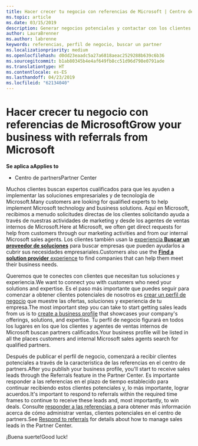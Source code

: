 ```yaml
---
title: Hacer crecer tu negocio con referencias de Microsoft | Centro de partners
ms.topic: article
ms.date: 03/15/2019
description: Generar negocios potenciales y contactar con los clientes que necesitan ayuda para la implementación de soluciones y productos de Microsoft.
author: LauraBrenner
ms.author: labrenne
keywords: referencias, perfil de negocio, buscar un partner
ms.localizationpriority: medium
ms.openlocfilehash: d0dd23eaadc5a27a6818aeac2529288b639c6b36
ms.sourcegitcommit: b1ab80345b4e4af649fb8cc51d96d798e0791ade
ms.translationtype: HT
ms.contentlocale: es-ES
ms.lasthandoff: 04/23/2019
ms.locfileid: "62134040"
---
```

<!-- FWLink:  https://go.microsoft.com/fwlink/?linkid=849775 (top of page) -->

# <a name="grow-your-business-with-referrals-from-microsoft"></a><span data-ttu-id="56857-104">Hacer crecer tu negocio con referencias de Microsoft</span><span class="sxs-lookup"><span data-stu-id="56857-104">Grow your business with referrals from Microsoft</span></span>

<span data-ttu-id="56857-105">**Se aplica a**</span><span class="sxs-lookup"><span data-stu-id="56857-105">**Applies to**</span></span>

-  <span data-ttu-id="56857-106">Centro de partners</span><span class="sxs-lookup"><span data-stu-id="56857-106">Partner Center</span></span>

<span data-ttu-id="56857-107">Muchos clientes buscan expertos cualificados para que les ayuden a implementar las soluciones empresariales y de tecnología de Microsoft.</span><span class="sxs-lookup"><span data-stu-id="56857-107">Many customers are looking for qualified experts to help implement Microsoft technology and business solutions.</span></span> <span data-ttu-id="56857-108">Aquí en Microsoft, recibimos a menudo solicitudes directas de los clientes solicitando ayuda a través de nuestras actividades de marketing y desde los agentes de ventas internos de Microsoft.</span><span class="sxs-lookup"><span data-stu-id="56857-108">Here at Microsoft, we often get direct requests for help from customers through our marketing activities and from our internal Microsoft sales agents.</span></span> <span data-ttu-id="56857-109">Los clientes también usan la [experiencia **Buscar un proveedor de soluciones**](https://www.microsoft.com/solution-providers/search) para buscar empresas que pueden ayudarlos a cubrir sus necesidades empresariales.</span><span class="sxs-lookup"><span data-stu-id="56857-109">Customers also use the [**Find a solution provider** experience](https://www.microsoft.com/solution-providers/search) to find companies that can help them meet their business needs.</span></span> 

<span data-ttu-id="56857-110">Queremos que te conectes con clientes que necesitan tus soluciones y experiencia.</span><span class="sxs-lookup"><span data-stu-id="56857-110">We want to connect you with customers who need your solutions and expertise.</span></span> <span data-ttu-id="56857-111">Es el paso más importante que puedes seguir para comenzar a obtener clientes potenciales de nosotros es [crear un perfil de negocio](create-a-marketing-profile.md) que muestre las ofertas, soluciones y experiencia de tu empresa.</span><span class="sxs-lookup"><span data-stu-id="56857-111">The most important step you can take to start getting sales leads from us is to [create a business profile](create-a-marketing-profile.md) that showcases your company's offerings, solutions, and expertise.</span></span> <span data-ttu-id="56857-112">Tu perfil de negocio figurará en todos los lugares en los que los clientes y agentes de ventas internos de Microsoft buscan partners calificados.</span><span class="sxs-lookup"><span data-stu-id="56857-112">Your business profile will be listed in all the places customers and internal Microsoft sales agents search for qualified partners.</span></span> 

 <span data-ttu-id="56857-113">Después de publicar el perfil de negocio, comenzará a recibir clientes potenciales a través de la característica de las referencias en el centro de partners.</span><span class="sxs-lookup"><span data-stu-id="56857-113">After you publish your business profile, you'll start to receive sales leads through the Referrals feature in the Partner Center.</span></span> <span data-ttu-id="56857-114">Es importante responder a las referencias en el plazo de tiempo establecido para continuar recibiendo estos clientes potenciales y, lo más importante, lograr acuerdos.</span><span class="sxs-lookup"><span data-stu-id="56857-114">It's important to respond to referrals within the required time frames to continue to receive these leads and, most importantly, to win deals.</span></span> <span data-ttu-id="56857-115">Consulte [responder a las referencias a](responding-to-referrals.md) para obtener más información acerca de cómo administrar ventas, clientes potenciales en el centro de partners.</span><span class="sxs-lookup"><span data-stu-id="56857-115">See [Respond to referrals](responding-to-referrals.md) for details about how to manage sales leads in the Partner Center.</span></span>  

<span data-ttu-id="56857-116">¡Buena suerte!</span><span class="sxs-lookup"><span data-stu-id="56857-116">Good luck!</span></span>

<!-- 
*  [Analyze your business profile](analyze-your-marketing-profile.md) Regularly review and optimize your business profile to make sure you’re getting in front of your target customers.
-->
